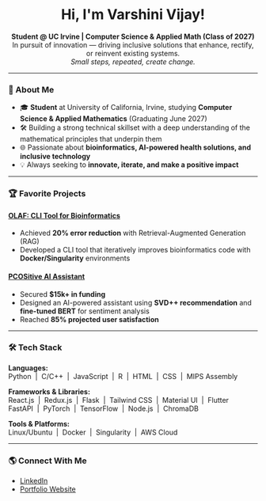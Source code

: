 <!-- Hi there, I'm Varshini Vijay! 👋 -->
<h1 align="center">Hi, I'm Varshini Vijay!</h1>
<p align="center">
  <b>Student @ UC Irvine | Computer Science & Applied Math (Class of 2027)</b><br>
  In pursuit of innovation — driving inclusive solutions that enhance, rectify, or reinvent existing systems.<br>
  <i>Small steps, repeated, create change.</i>
</p>

---

### 🚀 About Me

- 🎓 **Student** at University of California, Irvine, studying **Computer Science & Applied Mathematics** (Graduating June 2027)
- 🛠️ Building a strong technical skillset with a deep understanding of the mathematical principles that underpin them
- 🌐 Passionate about **bioinformatics, AI-powered health solutions, and inclusive technology**
- 💡 Always seeking to **innovate, iterate, and make a positive impact**

---

### 🏆 Favorite Projects

#### [OLAF: CLI Tool for Bioinformatics](https://github.com/varshinivij/Olaf)
- Achieved **20% error reduction** with Retrieval-Augmented Generation (RAG)
- Developed a CLI tool that iteratively improves bioinformatics code with **Docker/Singularity** environments

#### [PCOSitive AI Assistant](https://github.com/varshinivij/zims)
- Secured **$15k+ in funding**
- Designed an AI-powered assistant using **SVD++ recommendation** and **fine-tuned BERT** for sentiment analysis
- Reached **85% projected user satisfaction**

---

### 🛠️ Tech Stack

**Languages:**  
Python &nbsp;|&nbsp; C/C++ &nbsp;|&nbsp; JavaScript &nbsp;|&nbsp; R &nbsp;|&nbsp; HTML &nbsp;|&nbsp; CSS &nbsp;|&nbsp; MIPS Assembly

**Frameworks & Libraries:**  
React.js &nbsp;|&nbsp; Redux.js &nbsp;|&nbsp; Flask &nbsp;|&nbsp; Tailwind CSS &nbsp;|&nbsp; Material UI &nbsp;|&nbsp; Flutter  
FastAPI &nbsp;|&nbsp; PyTorch &nbsp;|&nbsp; TensorFlow &nbsp;|&nbsp; Node.js &nbsp;|&nbsp; ChromaDB

**Tools & Platforms:**  
Linux/Ubuntu &nbsp;|&nbsp; Docker &nbsp;|&nbsp; Singularity &nbsp;|&nbsp; AWS Cloud

---

### 🌎 Connect With Me

- [LinkedIn](https://linkedin.com/varshinivij)
- [Portfolio Website](https://varshinivij.github.io/)

